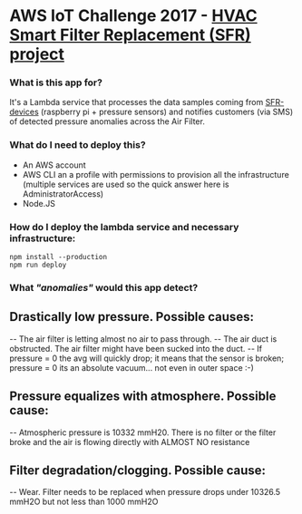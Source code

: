# AWS IoT Challenge 2017 - [HVAC Smart Filter Replacement (SFR) project](http://aws-iot-challenge-2017.marcos.io)

### What is this app for?

It's a Lambda service that processes the data samples coming from [SFR-devices](https://github.com/mllanes/SFR-device) (raspberry pi +  pressure sensors) and notifies customers (via SMS) of detected pressure anomalies across the Air Filter.

### What do I need to deploy this?

* An AWS account
* AWS CLI an a profile with permissions to provision all the infrastructure (multiple services are used so the quick answer here is AdministratorAccess)
* Node.JS

### How do I deploy the lambda service and necessary infrastructure:

    npm install --production
    npm run deploy


### What *"anomalies"* would this app detect?

Drastically low pressure. Possible causes:
---
-- The air filter is letting almost no air to pass through.
-- The air duct is obstructed. The air filter might have been sucked into the duct.
-- If pressure = 0 the avg will quickly drop;  it means that the sensor is broken; pressure = 0 its an absolute vacuum... not even in outer space :-)

Pressure equalizes with atmosphere. Possible cause:
---
-- Atmospheric pressure is 10332 mmH20. There is no filter or the filter broke and the air is flowing directly with ALMOST NO resistance

Filter degradation/clogging. Possible cause:
---
-- Wear. Filter needs to be replaced when pressure drops under 10326.5 mmH2O but not less than 1000 mmH2O
